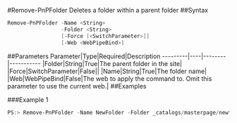 #Remove-PnPFolder
Deletes a folder within a parent folder
##Syntax
```powershell
Remove-PnPFolder -Name <String>
                 -Folder <String>
                 [-Force [<SwitchParameter>]]
                 [-Web <WebPipeBind>]
```


##Parameters
Parameter|Type|Required|Description
---------|----|--------|-----------
|Folder|String|True|The parent folder in the site|
|Force|SwitchParameter|False||
|Name|String|True|The folder name|
|Web|WebPipeBind|False|The web to apply the command to. Omit this parameter to use the current web.|
##Examples

###Example 1
```powershell
PS:> Remove-PnPFolder -Name NewFolder -Folder _catalogs/masterpage/newfolder
```

